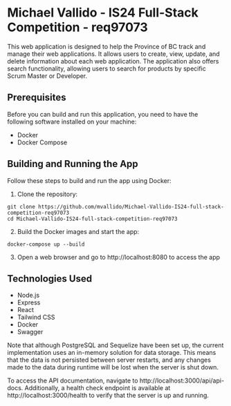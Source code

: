 # Michael Vallido - IS24 Full-Stack Competition - req97073

This web application is designed to help the Province of BC track and manage their web applications. It allows users to create, view, update, and delete information about each web application. The application also offers search functionality, allowing users to search for products by specific Scrum Master or Developer.

## Prerequisites
Before you can build and run this application, you need to have the following software installed on your machine:

- Docker
- Docker Compose

## Building and Running the App
Follow these steps to build and run the app using Docker:

1. Clone the repository:

```
git clone https://github.com/mvallido/Michael-Vallido-IS24-full-stack-competition-req97073
cd Michael-Vallido-IS24-full-stack-competition-req97073
```

2. Build the Docker images and start the app:

```
docker-compose up --build
```

3. Open a web browser and go to http://localhost:8080 to access the app

## Technologies Used
- Node.js
- Express
- React
- Tailwind CSS
- Docker
- Swagger

Note that although PostgreSQL and Sequelize have been set up, the current implementation uses an in-memory solution for data storage. This means that the data is not persisted between server restarts, and any changes made to the data during runtime will be lost when the server is shut down.

To access the API documentation, navigate to http://localhost:3000/api/api-docs. Additionally, a health check endpoint is available at http://localhost:3000/health to verify that the server is up and running.
